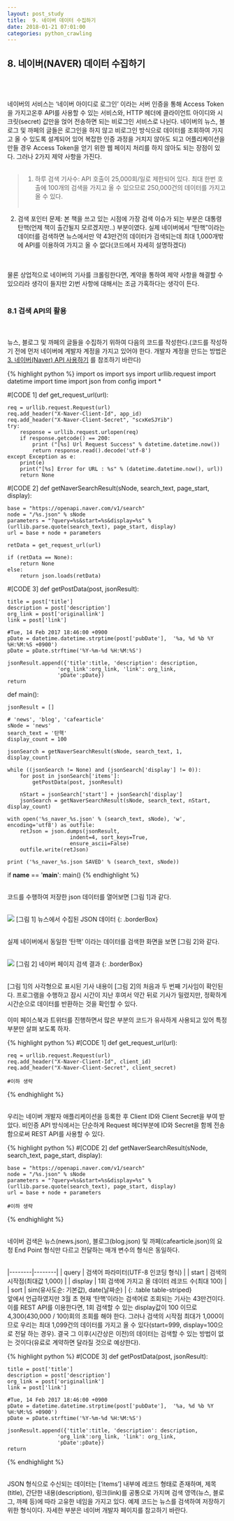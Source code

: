 ```yaml
---
layout: post_study
title:  9. 네이버 데이터 수집하기
date: 2018-01-21 07:01:00
categories: python_crawling
---
```

## 8. 네이버(NAVER) 데이터 수집하기
<br/><br/><br/>
네이버의 서비스는 ‘네이버 아이디로 로그인’ 이라는 서버 인증을 통해 Access Token을 가지고온후 API를 사용할 수 있는 서비스와, HTTP 헤더에 클라이언트 아이디와 시크릿(secret) 값만을 얹어 전송하면 되는 비로그인 서비스로 나뉜다. 네이버의 뉴스, 블로그 및 까페의 글들은 로그인을 하지 않고 비로그인 방식으로 데이터를 조회하여 가지고 올 수 있도록 설계되어 있어 복잡한 인증 과정을 거치지 않아도 되고 어플리케이션을 만들 경우 Access Token을 얻기 위한 웹 페이지 처리를 하지 않아도 되는 장점이 있다. 그러나 2가지 제약 사항을 가진다.
<br/><br/>
> 1) 하루 검색 기사수: API 호출이 25,000회/일로 제한되어 있다. 최대 한번 호출에 100개의 검색을 가지고 올 수 있으므로 250,000건의 데이터를 가지고 올 수 있다.
<br/><br/>
2) 검색 포인터 문제: 본 책을 쓰고 있는 시점에 가장 검색 이슈가 되는 부분은 대통령 탄핵(언제 책이 출간될지 모르겠지만..) 부분이였다. 실제 네이버에서 “탄핵”이라는 데이터를 검색하면 뉴스에서만 약 43만건의 데이터가 검색되는데 최대 1,000개밖에 API를 이용하여 가지고 올 수 없다(코드에서 자세히 설명하겠다)

<br/><br/>
물론 상업적으로 네이버의 기사를 크롤링한다면, 계약을 통하여 제약 사항을 해결할 수 있으리라 생각이 들지만 2)번 사항에 대해서는 조금 가혹하다는 생각이 든다.
<br/><br/>
### 8.1 검색 API의 활용
<br/><br/>
뉴스, 블로그 및 까페의 글들을 수집하기 위하여 다음의 코드를 작성한다.(코드를 작성하기 전에 먼저 네이버에 계발자 계정을 가지고 있어야 한다. 개발자 계정을 만드는 방법은 [3. 네이버(Naver) API 사용하기](https://ericnjennifer.github.io/python_crawling/2018/01/05/PythonCrawling_Chapt4.html) 를 참조하기 바란다)

{% highlight python %}
import os
import sys
import urllib.request
import datetime
import time
import json
from config import *

#[CODE 1]
def get_request_url(url):
    
    req = urllib.request.Request(url)
    req.add_header("X-Naver-Client-Id", app_id)
    req.add_header("X-Naver-Client-Secret", "scxKeSJYib")
    try: 
        response = urllib.request.urlopen(req)
        if response.getcode() == 200:
            print ("[%s] Url Request Success" % datetime.datetime.now())
            return response.read().decode('utf-8')
    except Exception as e:
        print(e)
        print("[%s] Error for URL : %s" % (datetime.datetime.now(), url))
        return None

#[CODE 2]
def getNaverSearchResult(sNode, search_text, page_start, display):
    
    base = "https://openapi.naver.com/v1/search"
    node = "/%s.json" % sNode
    parameters = "?query=%s&start=%s&display=%s" % (urllib.parse.quote(search_text), page_start, display)
    url = base + node + parameters
    
    retData = get_request_url(url)
    
    if (retData == None):
        return None
    else:
        return json.loads(retData)

#[CODE 3]
def getPostData(post, jsonResult):
    
    title = post['title']
    description = post['description']
    org_link = post['originallink']
    link = post['link']

    #Tue, 14 Feb 2017 18:46:00 +0900
    pDate = datetime.datetime.strptime(post['pubDate'],  '%a, %d %b %Y %H:%M:%S +0900')
    pDate = pDate.strftime('%Y-%m-%d %H:%M:%S')
    
    jsonResult.append({'title':title, 'description': description,
                    'org_link':org_link, 'link': org_link, 
                    'pDate':pDate})
    return    

def main():

    jsonResult = []

    # 'news', 'blog', 'cafearticle'
    sNode = 'news'
    search_text = '탄핵'
    display_count = 100
    
    jsonSearch = getNaverSearchResult(sNode, search_text, 1, display_count)
    
    while ((jsonSearch != None) and (jsonSearch['display'] != 0)):
        for post in jsonSearch['items']:
            getPostData(post, jsonResult)
        
        nStart = jsonSearch['start'] + jsonSearch['display']
        jsonSearch = getNaverSearchResult(sNode, search_text, nStart, display_count)
    
    with open('%s_naver_%s.json' % (search_text, sNode), 'w', encoding='utf8') as outfile:
        retJson = json.dumps(jsonResult,
                        indent=4, sort_keys=True,
                        ensure_ascii=False)
        outfile.write(retJson)
        
    print ('%s_naver_%s.json SAVED' % (search_text, sNode))

    
if __name__ == '__main__':
    main()
{% endhighlight %}

<br/>
코드를 수행하여 저장한 json 데이터를 열어보면 [그림 1]과 같다.
<br/><br/>

![](/asset/study/python_crawling/3/13.jpg)
[그림 1] 뉴스에서 수집된 JSON 데이터
{: .borderBox}

<br/>
실제 네이버에서 동일한 ‘탄핵’ 이라는 데이터를 검색한 화면을 보면 [그림 2]와 같다.
<br/><br/>

![](/asset/study/python_crawling/3/14.jpg)
[그림 2] 네이버 페이지 검색 결과
{: .borderBox}

<br/>
[그림 1]의 사각형으로 표시된 기사 내용이 [그림 2]의 처음과 두 번째 기사임이 확인된다. 프로그램을 수행하고 잠시 시간이 지난 후여서 약간 뒤로 기사가 밀렸지만, 정확하게 시간순으로 데이터를 반환하는 것을 확인할 수 있다.
<br/><br/>
이미 페이스북과 트위터를 진행하면서 많은 부분의 코드가 유사하게 사용되고 있어 특정 부분만 살펴 보도록 하자.

{% highlight python %}
#[CODE 1]
def get_request_url(url):
    
    req = urllib.request.Request(url)
    req.add_header("X-Naver-Client-Id", client_id)
    req.add_header("X-Naver-Client-Secret", client_secret)

    #이하 생략
{% endhighlight %}

<br/>
우리는 네이버 개발자 애플리케이션을 등록한 후 Client ID와 Client Secret을 부여 받았다. 비인증 API 방식에서는 단순하게 Request 헤더부분에 ID와 Secret을 함께 전송함으로써 REST API를 사용할 수 있다.

{% highlight python %}
#[CODE 2]
def getNaverSearchResult(sNode, search_text, page_start, display):
    
    base = "https://openapi.naver.com/v1/search"
    node = "/%s.json" % sNode
    parameters = "?query=%s&start=%s&display=%s" % (urllib.parse.quote(search_text), page_start, display)
    url = base + node + parameters
    
    #이하 생략
{% endhighlight %}

<br/>
네이버 검색은 뉴스(news.json), 블로그(blog.json) 및 까페(cafearticle.json)의 요청 End Point 형식만 다르고 전달하는 매개 변수의 형식은 동일하다.
<br/><br/>

|--------|--------|
| query | 검색어 파라미터(UTF-8 인코딩 형식) |
| start | 검색의 시작점(최대값 1,000) |
| display | 1회 검색에 가지고 올 데이터 레코드 수(최대 100) |
| sort | sim(유사도순: 기본값), date(날짜순) |
{: .table table-striped}
<br/>
앞에서 언급하였지만 3월 초 현재 ‘탄핵’이라는 검색어로 조회되는 기사는 43만건이다. 이를 REST API를 이용한다면, 1회 검색할 수 있는 display값이 100 이므로 4,300(430,000 / 100)회의 조회를 해야 한다. 그러나 검색의 시작점 최대가 1,000이므로 우리는 최대 1,099건의 데이터를 가지고 올 수 있다(start=999, display=100으로 전달 하는 경우). 결국 그 이후(시간상은 이전)의 데이터는 검색할 수 있는 방법이 없는 것이다(유료로 계약하면 달라질 것으로 예상한다).

{% highlight python %}
#[CODE 3]
def getPostData(post, jsonResult):
    
    title = post['title']
    description = post['description']
    org_link = post['originallink']
    link = post['link']

    #Tue, 14 Feb 2017 18:46:00 +0900
    pDate = datetime.datetime.strptime(post['pubDate'],  '%a, %d %b %Y %H:%M:%S +0900')
    pDate = pDate.strftime('%Y-%m-%d %H:%M:%S')
    
    jsonResult.append({'title':title, 'description': description,
                    'org_link':org_link, 'link': org_link, 
                    'pDate':pDate})
    return
{% endhighlight %}

<br/>
JSON 형식으로 수신되는 데이터는 [‘items’] 내부에 레코드 형태로 존재하며, 제목(title), 간단한 내용(description), 링크(link)를 공통으로 가지며 검색 영역(뉴스, 블로그, 까페 등)에 따라 고유한 네임을 가지고 있다. 예제 코드는 뉴스를 검색하여 저장하기 위한 형식이다. 자세한 부분은 네이버 개발자 페이지를 참고하기 바란다.
